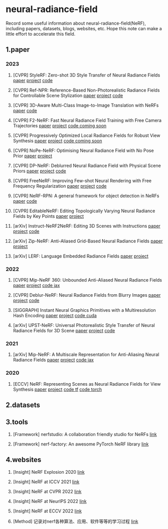 # neural-radiance-field
Record some useful information about neural-radiance-field(NeRF), including papers, datasets, blogs, websites, etc. Hope this note can make a little effort to accelerate this field.

## 1.paper

### 2023
1. [CVPR] StyleRF: Zero-shot 3D Style Transfer of Neural Radiance Fields [paper](https://arxiv.org/abs/2303.10598) [project](https://kunhao-liu.github.io/StyleRF/) [code](https://github.com/Kunhao-Liu/StyleRF)

2. [CVPR] Ref-NPR: Reference-Based Non-Photorealistic Radiance Fields for Controllable Scene Stylization [paper](https://arxiv.org/abs/2212.02766) [project](https://ref-npr.github.io/) [code](https://github.com/dvlab-research/Ref-NPR)

3. [CVPR] 3D-Aware Multi-Class Image-to-Image Translation with NeRFs [paper](https://arxiv.org/abs/2303.15012) [code](https://github.com/sen-mao/3di2i-translation)

4. [CVPR] F2-NeRF: Fast Neural Radiance Field Training with Free Camera Trajectories [paper](https://arxiv.org/abs/2303.15951) [project](https://totoro97.github.io/projects/f2-nerf/) [code coming soon](https://github.com/totoro97/f2-nerf)

5. [CVPR] Progressively Optimized Local Radiance Fields for Robust View Synthesis [paper](https://arxiv.org/abs/2303.13791) [project](https://localrf.github.io/) [code coming soon](https://github.com/facebookresearch/localrf)

6. [CVPR] NoPe-NeRF: Optimising Neural Radiance Field with No Pose Prior [paper](https://arxiv.org/abs/2212.07388) [project](https://nope-nerf.active.vision/)

7. [CVPR] DP-NeRF: Deblurred Neural Radiance Field with Physical Scene Priors [paper](https://arxiv.org/abs/2211.12046) [project](https://dogyoonlee.github.io/dpnerf/) [code](https://github.com/dogyoonlee/DP-NeRF)

8. [CVPR] FreeNeRF: Improving Few-shot Neural Rendering with Free Frequency Regularization [paper](https://arxiv.org/abs/2303.07418) [project](https://jiawei-yang.github.io/FreeNeRF/) [code](https://github.com/Jiawei-Yang/FreeNeRF)

9. [CVPR] NeRF-RPN: A general framework for object detection in NeRFs [paper](https://arxiv.org/abs/2211.11646) [code](https://github.com/lyclyc52/NeRF_RPN)

10. [CVPR] EditableNeRF: Editing Topologically Varying Neural Radiance Fields by Key Points [paper](https://arxiv.org/abs/2212.04247) [project](https://chengwei-zheng.github.io/EditableNeRF/)

11. [arXiv] Instruct-NeRF2NeRF: Editing 3D Scenes with Instructions [paper](https://arxiv.org/abs/2303.12789) [project](https://instruct-nerf2nerf.github.io/) [code](https://github.com/ayaanzhaque/instruct-nerf2nerf)

12. [arXiv] Zip-NeRF: Anti-Aliased Grid-Based Neural Radiance Fields [paper](https://arxiv.org/abs/2304.06706) [project](https://jonbarron.info/zipnerf/)

13. [arXiv] LERF: Language Embedded Radiance Fields [paper](https://arxiv.org/abs/2303.09553) [project](https://www.lerf.io/)



### 2022
1. [CVPR] Mip-NeRF 360: Unbounded Anti-Aliased Neural Radiance Fields [paper](https://arxiv.org/abs/2111.12077) [project](https://jonbarron.info/mipnerf360/) [code jax](https://github.com/google-research/multinerf)

2. [CVPR] Deblur-NeRF: Neural Radiance Fields from Blurry Images [paper](https://arxiv.org/abs/2111.14292) [project](https://limacv.github.io/deblurnerf/) [code](https://github.com/limacv/Deblur-NeRF)

3. [SIGGRAPH] Instant Neural Graphics Primitives with a Multiresolution Hash Encoding [paper](https://arxiv.org/abs/2201.05989) [project](https://nvlabs.github.io/instant-ngp/) [code cuda](https://github.com/NVlabs/instant-ngp)

4. [arXiv] UPST-NeRF: Universal Photorealistic Style Transfer of Neural Radiance Fields for 3D Scene [paper](https://arxiv.org/abs/2208.07059) [project](https://semchan.github.io/UPST_NeRF/) [code](https://github.com/semchan/UPST-NeRF)


### 2021
1. [arXiv] Mip-NeRF: A Multiscale Representation for Anti-Aliasing Neural Radiance Fields [paper](https://arxiv.org/abs/2103.13415) [project](https://jonbarron.info/mipnerf/) [code jax](https://github.com/google/mipnerf)



### 2020
1. [ECCV] NeRF: Representing Scenes as Neural Radiance Fields for View Synthesis [paper](https://arxiv.org/abs/2003.08934) [project](http://tancik.com/nerf) [code tf](https://github.com/bmild/nerf) [code torch](https://github.com/yenchenlin/nerf-pytorch)


## 2.datasets



## 3.tools
1. [Framework] nerfstudio: A collaboration friendly studio for NeRFs [link](https://github.com/nerfstudio-project/nerfstudio)
   
2. [Framework] nerf-factory: An awesome PyTorch NeRF library [link](https://github.com/kakaobrain/nerf-factory)


## 4.websites
1. [Insight] NeRF Explosion 2020 [link](https://dellaert.github.io/NeRF/)

2. [Insight] NeRF at ICCV 2021 [link](https://dellaert.github.io/NeRF21/)

3. [Insight] NeRF at CVPR 2022 [link](https://dellaert.github.io/NeRF22/)

4. [Insight] NeRF at NeurIPS 2022 [link](https://markboss.me/post/nerf_at_neurips22/)

5. [Insight] NeRF at ECCV 2022 [link](https://markboss.me/post/nerf_at_eccv22/)

6. [Method] 记录对nerf各种算法、应用、软件等等的学习过程 [link](https://github.com/yangkang2021/nerf-learn)
